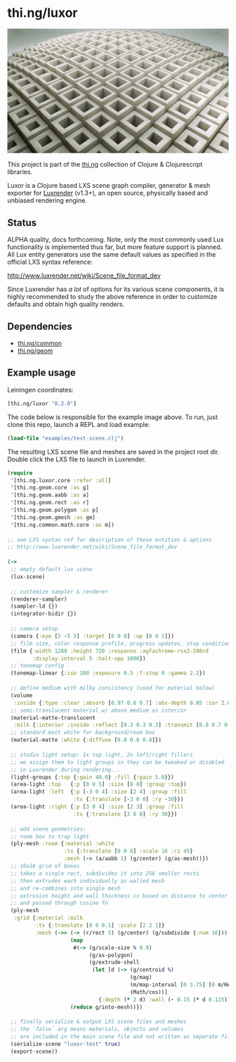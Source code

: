 # thi.ng/luxor

![Luxor test scene](examples/test-scene.jpg)

This project is part of the [thi.ng](https://github.com/thi-ng/)
collection of Clojure & Clojurescript libraries.

Luxor is a Clojure based LXS scene graph compiler, generator & mesh
exporter for [Luxrender](http://luxrender.net) (v1.3+), an
open source, physically based and unbiased rendering engine.

## Status

ALPHA quality, docs forthcoming. Note, only the most commonly used Lux
functionality is implemented thus far, but more feature support is
planned. All Lux entity generators use the same default values as
specified in the official LXS syntax reference:

http://www.luxrender.net/wiki/Scene_file_format_dev

Since Luxrender has *a lot* of options for its various scene
components, it is highly recommended to study the above reference in
order to customize defaults and obtain high quality renders.

## Dependencies

- [thi.ng/common](https://github.com/thi-ng/common/)
- [thi.ng/geom](https://github.com/thi-ng/geom/)

## Example usage

Leiningen coordinates:

```clj
[thi.ng/luxor "0.2.0"]
```

The code below is responsible for the example image above. To run,
just clone this repo, launch a REPL and load example:

```clj
(load-file "examples/test-scene.clj")
```

The resulting LXS scene file and meshes are saved in the project root
dir. Double click the LXS file to launch in Luxrender.

```clj
(require
 '[thi.ng.luxor.core :refer :all]
 '[thi.ng.geom.core :as g]
 '[thi.ng.geom.aabb :as a]
 '[thi.ng.geom.rect :as r]
 '[thi.ng.geom.polygon :as p]
 '[thi.ng.geom.gmesh :as gm]
 '[thi.ng.common.math.core :as m])

;; see LXS syntax ref for description of these entities & options
;; http://www.luxrender.net/wiki/Scene_file_format_dev

(->
 ;; empty default lux scene
 (lux-scene)

 ;; customize sampler & renderer
 (renderer-sampler)
 (sampler-ld {})
 (integrator-bidir {})

 ;; camera setup
 (camera {:eye [5 -5 5] :target [0 0 0] :up [0 0 1]})
 ;; film size, color response profile, progress updates, stop condition
 (film {:width 1280 :height 720 :response :agfachrome-rsx2-200cd
        :display-interval 5 :halt-spp 1000})
 ;; tonemap config
 (tonemap-linear {:iso 100 :exposure 0.5 :f-stop 8 :gamma 2.2})

 ;; define medium with milky consistency (used for material below)
 (volume
  :inside {:type :clear :absorb [0.97 0.8 0.7] :abs-depth 0.05 :ior 2.04})
 ;; semi-translucent material w/ above medium as interior
 (material-matte-translucent
  :milk {:interior :inside :reflect [0.3 0.3 0.3] :transmit [0.8 0.7 0.6]})
 ;; standard matt white for background/room box
 (material-matte :white {:diffuse [0.8 0.8 0.8]})

 ;; studio light setup: 1x top light, 2x left/right fillers
 ;; we assign them to light groups so they can be tweaked or disabled
 ;; in Luxrender during rendering...
 (light-groups {:top {:gain 40.0} :fill {:gain 5.0}})
 (area-light :top   {:p [0 0 5] :size [8 8] :group :top})
 (area-light :left  {:p [-3 0 4] :size [2 4] :group :fill
                     :tx {:translate [-3 0 0] :ry -30}})
 (area-light :right {:p [3 0 4] :size [2 3] :group :fill
                     :tx {:translate [3 0 0] :ry 30}})

 ;; add scene geometries:
 ;; room box to trap light
 (ply-mesh :room {:material :white
                  :tx {:translate [0 0 8] :scale 16 :rz 45}
                  :mesh (-> (a/aabb 1) (g/center) (g/as-mesh))})
 ;; 16x16 grid of boxes
 ;; takes a single rect, subdivides it into 256 smaller rects
 ;; then extrudes each individually as walled mesh
 ;; and re-combines into single mesh
 ;; extrusion height and wall thickness is based on distance to center
 ;; and passed through cosine fn
 (ply-mesh
  :grid {:material :milk
         :tx {:translate [0 0 0.1] :scale [2 2 1]}
         :mesh (->> (-> (r/rect 5) (g/center) (g/subdivide {:num 16}))
                    (map
                     #(-> (g/scale-size % 0.9)
                          (g/as-polygon)
                          (g/extrude-shell
                           (let [d (-> (g/centroid %)
                                       (g/mag)
                                       (m/map-interval [0 3.75] [0 m/HALF_PI])
                                       (Math/cos))]
                             {:depth (* 2 d) :wall (- 0.15 (* d 0.125))}))))
                    (reduce g/into-mesh))})

 ;; finally serialize & output LXS scene files and meshes
 ;; the `false` arg means materials, objects and volumes
 ;; are included in the main scene file and not written as separate files
 (serialize-scene "luxor-test" true)
 (export-scene))
```
